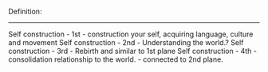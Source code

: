 
Definition:


---

Self construction  - 1st - construction your self, acquiring language, culture and movement
Self construction - 2nd - Understanding the world.?
Self construction - 3rd - Rebirth and similar to 1st plane 
Self construction - 4th - consolidation relationship to the world. - connected to 2nd plane. 


